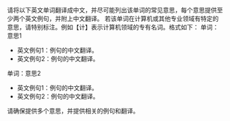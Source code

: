 请将以下英文单词翻译成中文，并尽可能列出该单词的常见意思，每个意思提供至少两个英文例句，并附上中文翻译。
若该单词在计算机或其他专业领域有特定的意思，请特别标注。例如【计】表示计算机领域的专有名词。格式如下：
单词：意思1
- 英文例句1：例句的中文翻译。
- 英文例句2：例句的中文翻译。

单词：意思2
- 英文例句1：例句的中文翻译。
- 英文例句2：例句的中文翻译。

请确保提供多个意思，并提供相关的例句和翻译。
